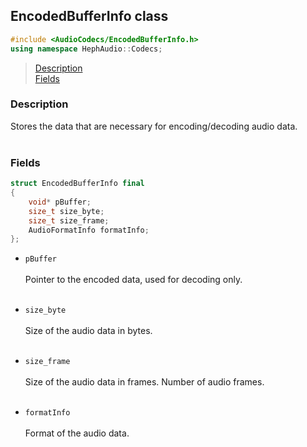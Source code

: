 ## EncodedBufferInfo class
```c++
#include <AudioCodecs/EncodedBufferInfo.h>
using namespace HephAudio::Codecs;
```

> [Description](#description)<br>
[Fields](#fields)


### Description
Stores the data that are necessary for encoding/decoding audio data.
<br><br>


### Fields

```c++
struct EncodedBufferInfo final
{
    void* pBuffer;
    size_t size_byte;
    size_t size_frame;
    AudioFormatInfo formatInfo;
};
```

- ``pBuffer``
<br><br>
Pointer to the encoded data, used for decoding only.
<br><br>

- ``size_byte``
<br><br>
Size of the audio data in bytes.
<br><br>

- ``size_frame``
<br><br>
Size of the audio data in frames. Number of audio frames.
<br><br>

- ``formatInfo``
<br><br>
Format of the audio data.
<br><br>
